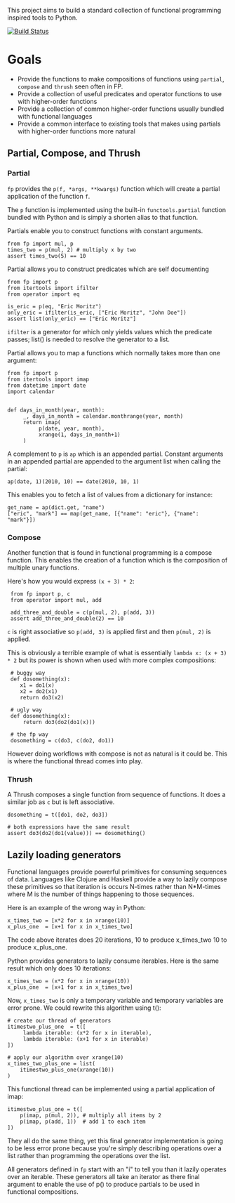 This project aims to build a standard collection of functional
programming inspired tools to Python.

[![Build Status](https://secure.travis-ci.org/ericmoritz/fp.png)](http://travis-ci.org/ericmoritz/fp)

# Goals

 * Provide the functions to make compositions of functions using
   `partial`, `compose` and `thrush` seen often in FP.
 * Provide a collection of useful predicates and operator functions to
   use with higher-order functions
 * Provide a collection of common higher-order functions usually
   bundled with functional languages
 * Provide a common interface to existing tools that makes using
   partials with higher-order functions more natural

## Partial, Compose, and Thrush

### Partial

`fp` provides the `p(f, *args, **kwargs)` function which
will create a partial application of the function `f`.

The `p` function is implemented using the built-in `functools.partial`
function bundled with Python and is simply a shorten alias to that
function.

Partials enable you to construct functions with constant arguments.

    from fp import mul, p
    times_two = p(mul, 2) # multiply x by two
    assert times_two(5) == 10

Partial allows you to construct predicates which are self documenting

    from fp import p
    from itertools import ifilter
    from operator import eq

    is_eric = p(eq, "Eric Moritz")
    only_eric = ifilter(is_eric, ["Eric Moritz", "John Doe"])
    assert list(only_eric) == ["Eric Moritz"]

`ifilter` is a generator for which only yields values which the
predicate passes; list() is needed to resolve the generator to a list.

Partial allows you to map a functions which normally takes more than
one argument:

    from fp import p
    from itertools import imap
    from datetime import date
    import calendar
    

    def days_in_month(year, month):
         _, days_in_month = calendar.monthrange(year, month)
         return imap(
              p(date, year, month),
              xrange(1, days_in_month+1)
         )

A complement to `p` is  `ap` which is an appended
partial.  Constant arguments in an appended partial are appended to
the argument list when calling the partial:

    ap(date, 1)(2010, 10) == date(2010, 10, 1)
    
This enables you to fetch a list of values from a dictionary for
instance:

    get_name = ap(dict.get, "name")
    ["eric", "mark"] == map(get_name, [{"name": "eric"}, {"name": "mark"}])
    
    
### Compose 

Another function that is found in functional programming is a compose
function.  This enables the creation of a function which is the
composition of multiple unary functions.

Here's how you would express `(x + 3) * 2`:

     from fp import p, c
     from operator import mul, add
     
     add_three_and_double = c(p(mul, 2), p(add, 3))
     assert add_three_and_double(2) == 10


`c` is right associative so `p(add, 3)` is applied first and then
`p(mul, 2)` is applied.


This is obviously a terrible example of what is essentially
`lambda x: (x + 3) * 2` but its power is shown when used with more complex
compositions:


     # buggy way
     def dosomething(x):
        x1 = do1(x)
        x2 = do2(x1)
        return do3(x2)

     # ugly way
     def dosomething(x):
         return do3(do2(do1(x)))
        
     # the fp way
     dosomething = c(do3, c(do2, do1))

However doing workflows with compose is not as natural is it could
be. This is where the functional thread comes into play.

### Thrush

A Thrush composes a single function from sequence of functions.  It
does a similar job as `c` but is left associative.


    dosomething = t([do1, do2, do3])
    
    # both expressions have the same result
    assert do3(do2(do1(value))) == dosomething()


## Lazily loading generators

Functional languages provide powerful primitives for consuming
sequences of data.  Languages like Clojure and Haskell provide a way
to lazily compose these primitives so that iteration is occurs N-times
rather than N*M-times where M is the number of things happening to
those sequences.

Here is an example of the wrong way in Python:

    x_times_two = [x*2 for x in xrange(10)]
    x_plus_one  = [x+1 for x in x_times_two]
    
The code above iterates does 20 iterations, 10 to produce x_times_two
10 to produce x_plus_one.  

Python provides generators to lazily consume iterables.  Here is the
same result which only does 10 iterations:

    x_times_two = (x*2 for x in xrange(10))
    x_plus_one  = [x+1 for x in x_times_two]
    
Now, `x_times_two` is only a temporary variable and temporary
variables are error prone. We could rewrite this algorithm using t():

    # create our thread of generators
    itimestwo_plus_one  = t([
         lambda iterable: (x*2 for x in iterable),
         lambda iterable: (x+1 for x in iterable) 
    ])
    
    # apply our algorithm over xrange(10) 
    x_times_two_plus_one = list(
        itimestwo_plus_one(xrange(10))
    )
    
This functional thread can be implemented using a partial application
of imap:

    itimestwo_plus_one = t([
        p(imap, p(mul, 2)), # multiply all items by 2
        p(imap, p(add, 1))  # add 1 to each item
    ])

They all do the same thing, yet this final generator implementation is
going to be less error prone because you're simply describing
operations over a list rather than programming the operations over the
list.

All generators defined in `fp` start with an "i" to tell you
than it lazily operates over an iterable.  These generators all take
an iterator as there final argument to enable the use of p() to
produce partials to be used in functional compositions.
